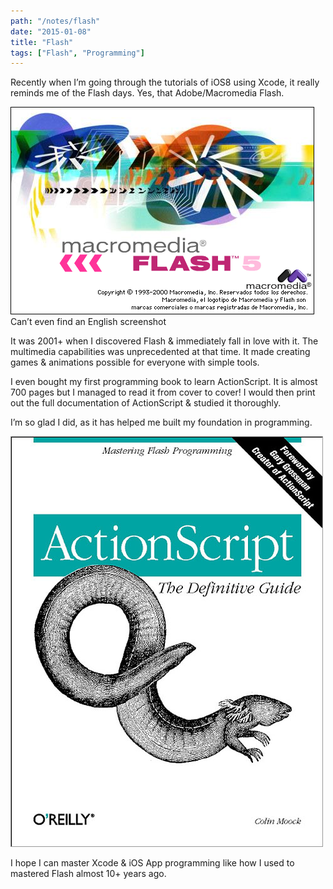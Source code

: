 ```yaml
---
path: "/notes/flash"
date: "2015-01-08"
title: "Flash"
tags: ["Flash", "Programming"]
---
```


Recently when I’m going through the tutorials of iOS8 using Xcode, it really reminds me of the Flash days. Yes, that Adobe/Macromedia Flash.

![flash5-spanish](./flash5-spanish.png)
Can’t even find an English screenshot

It was 2001+ when I discovered Flash & immediately fall in love with it. The multimedia capabilities was unprecedented at that time. It made creating games & animations possible for everyone with simple tools.

I even bought my first programming book to learn ActionScript. It is almost 700 pages but I managed to read it from cover to cover! I would then print out the full documentation of ActionScript & studied it thoroughly.

I’m so glad I did, as it has helped me built my foundation in programming.

![oreilly_actionscript](./oreilly_actionscript.jpg)

I hope I can master Xcode & iOS App programming like how I used to mastered Flash almost 10+ years ago.